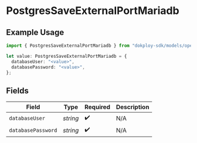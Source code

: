 # PostgresSaveExternalPortMariadb

## Example Usage

```typescript
import { PostgresSaveExternalPortMariadb } from "dokploy-sdk/models/operations";

let value: PostgresSaveExternalPortMariadb = {
  databaseUser: "<value>",
  databasePassword: "<value>",
};
```

## Fields

| Field              | Type               | Required           | Description        |
| ------------------ | ------------------ | ------------------ | ------------------ |
| `databaseUser`     | *string*           | :heavy_check_mark: | N/A                |
| `databasePassword` | *string*           | :heavy_check_mark: | N/A                |